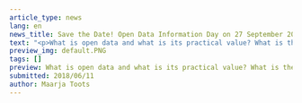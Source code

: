 ```yaml
---
article_type: news
lang: en
news_title: Save the Date! Open Data Information Day on 27 September 2018
text: "<p>What is open data and what is its practical value? What is the difference between open data and public data? Are all public sector data open data? Should they be? And how does personal data fit into the picture?</p><p>These and other burning questions will be answered this&nbsp;<strong>September 27</strong> at the <strong>Open Data Information Day</strong> in Tallinn. The program includes presentations by experts, real-life examples of open data publishing and use, inspiring success stories from other countries and an open discussion about the challenges related to open data.</p><p>All public sector data holders and open data re-users from all sectors and fields are warmly welcome!</p><p>Registration will be open soon, until then please follow event updates <a href=\"https://www.facebook.com/events/2258219001081223/\" rel=\"nofollow\" class=\"ext\">on Facebook</a><span class=\"ext\"></span>.&nbsp;</p><p>NB! We are still welcoming proposals on issues and questions to include in the program – please <a href=\"https://github.com/okestonia/opendata-issue-tracker/issues/95\" rel=\"nofollow\" class=\"ext\">post your question to Github</a><span class=\"ext\"></span>.</p><p><em>The Open Data Information Day is held as part of the project „Advancing the Use of Open Data“ (2018-2020), implemented by Open Knowledge Estonia in cooperation with the Estonian Ministry of Economic Affairs and Communications. The project is funded from the EU Structural Funds support scheme “Raising Public Awareness about the Information Society” financed by the European Regional Development Fund.</em></p>"
preview_img: default.PNG
tags: []
preview: What is open data and what is its practical value? What is the difference between open data and public data? Are all public sector data open data? Should they be? And how does personal data fit into the picture?
submitted: 2018/06/11
author: Maarja Toots
---
```

